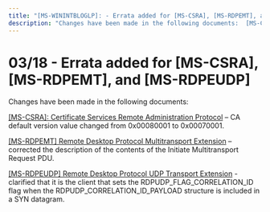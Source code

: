 ```yaml
---
title: "[MS-WININTBLOGLP]: - Errata added for [MS-CSRA], [MS-RDPEMT], and [MS-RDPEUDP]"
description: "Changes have been made in the following documents:  [MS-CSRA]: Certificate Services Remote Administration Protocol – CA default version value"
---
```


# 03/18 - Errata added for [MS-CSRA], [MS-RDPEMT], and [MS-RDPEUDP]

<p> </p>
<p>Changes have been made in the following documents:</p>

<p><span><a href="/openspecs/windows_protocols/MS-WINERRATA/8d5dba94-8974-4d18-a554-f7b04e7fc112">[MS-CSRA]:
Certificate Services Remote Administration Protocol</a></span> – CA default version
value changed from 0x00080001 to 0x00070001.</p>

<p><span><a href="/openspecs/windows_protocols/MS-WINERRATA/b7db7515-5744-4b73-a5cd-14ff7ab8c3b3">[MS-RDPEMT]
Remote Desktop Protocol Multitransport Extension</a></span> – corrected the
description of the contents of the Initiate Multitransport Request PDU.</p>

<p><a href="/openspecs/windows_protocols/MS-WINERRATA/2ff1edb2-f07e-4273-978e-fa529fc2dadc">[MS-RDPEUDP]
Remote Desktop Protocol UDP Transport Extension</a> - clarified that it is the
client that sets the RDPUDP_FLAG_CORRELATION_ID flag when the
RDPUDP_CORRELATION_ID_PAYLOAD structure is included in a SYN datagram.</p>


                